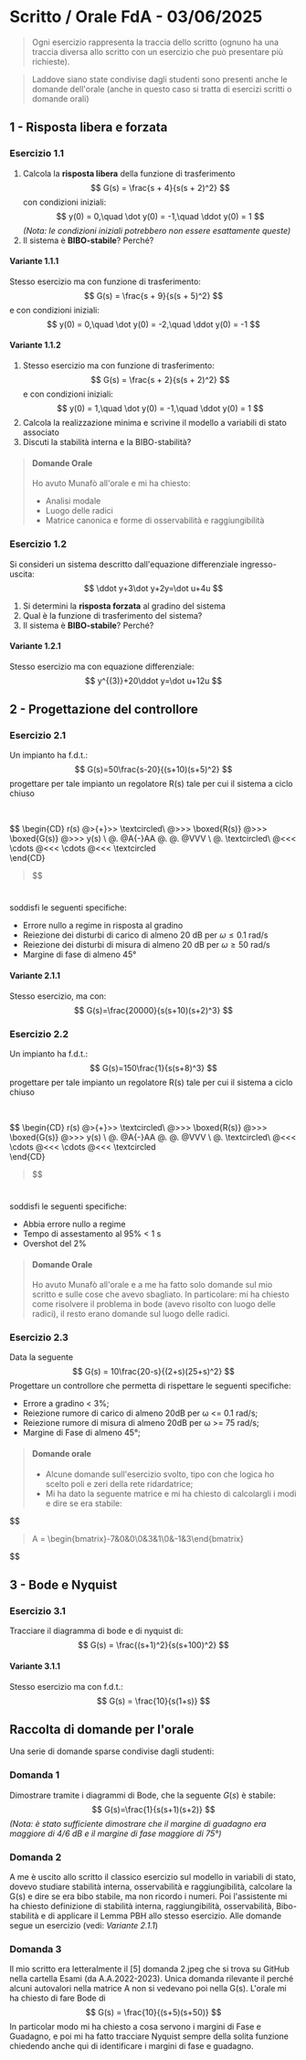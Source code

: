 # Scritto / Orale FdA - $03/06/2025$

> Ogni esercizio rappresenta la traccia dello scritto (ognuno ha una traccia diversa allo scritto con un esercizio che può presentare più richieste).
 
> Laddove siano state condivise dagli studenti sono presenti anche le domande dell'orale (anche in questo caso si tratta di esercizi scritti o domande orali)

## 1 - Risposta libera e forzata

### Esercizio 1.1
1. Calcola la **risposta libera** della funzione di trasferimento
$$
G(s) = \frac{s + 4}{s(s + 2)^2}
$$
con condizioni iniziali:
$$
y(0) = 0,\quad \dot y(0) = -1,\quad \ddot y(0) = 1
$$
*(Nota: le condizioni iniziali potrebbero non essere esattamente queste)*
2. Il sistema è **BIBO-stabile**? Perché?

#### Variante 1.1.1

Stesso esercizio ma con funzione di trasferimento:
$$
G(s) = \frac{s + 9}{s(s + 5)^2}
$$
e con condizioni iniziali:
$$
y(0) = 0,\quad \dot y(0) = -2,\quad \ddot y(0) = -1
$$
#### Variante 1.1.2

1. Stesso esercizio ma con funzione di trasferimento:
$$
G(s) = \frac{s + 2}{s(s + 2)^2}
$$
e con condizioni iniziali:
$$
y(0) = 1,\quad \dot y(0) = -1,\quad \ddot y(0) = 1
$$
2. Calcola la realizzazione minima e scrivine il modello a variabili di stato associato 
3. Discuti la stabilità interna e la BIBO-stabilità?

> #### Domande Orale
> Ho avuto Munafò all'orale e mi ha chiesto:
> * Analisi modale
> * Luogo delle radici
> * Matrice canonica e forme di osservabilità e raggiungibilità

### Esercizio 1.2
Si consideri un sistema descritto dall'equazione differenziale ingresso-uscita:
$$
\ddot y+3\dot y+2y=\dot u+4u
$$
1. Si determini la **risposta forzata** al gradino del sistema
2. Qual è la funzione di trasferimento del sistema?
3. Il sistema è **BIBO-stabile**? Perché?

#### Variante 1.2.1

Stesso esercizio ma con equazione differenziale:
$$
y^{(3)}+20\ddot y=\dot u+12u
$$
## 2 - Progettazione del controllore

### Esercizio 2.1
Un impianto ha f.d.t.:
$$
G(s)=50\frac{s-20}{(s+10)(s+5)^2}
$$
progettare per tale impianto un regolatore R(s) tale per cui il sistema a ciclo chiuso
>
$$\,$$
>
$$
\begin{CD}
r(s) @>{+}>> \textcircled\ @>>> \boxed{R(s)} @>>> \boxed{G(s)} @>>> y(s) \\
@. @A{-}AA @. @. @VVV \\
@. \textcircled\ @<<< \cdots @<<< \cdots @<<< \textcircled\
\end{CD}
>$$
>
$$\,$$
soddisfi le seguenti specifiche:
* Errore nullo a regime in risposta al gradino
* Reiezione dei disturbi di carico di almeno 20 dB per $\omega\le0.1$ rad/s
* Reiezione dei disturbi di misura di almeno 20 dB per $\omega\ge50$ rad/s
* Margine di fase di almeno 45°

#### Variante 2.1.1
Stesso esercizio, ma con:
$$
G(s)=\frac{20000}{s(s+10)(s+2)^3}
$$
### Esercizio 2.2

Un impianto ha f.d.t.:
$$
G(s)=150\frac{1}{s(s+8)^3}
$$
progettare per tale impianto un regolatore R(s) tale per cui il sistema a ciclo chiuso
>
$$\,$$
>
$$
\begin{CD}
r(s) @>{+}>> \textcircled\ @>>> \boxed{R(s)} @>>> \boxed{G(s)} @>>> y(s) \\
@. @A{-}AA @. @. @VVV \\
@. \textcircled\ @<<< \cdots @<<< \cdots @<<< \textcircled\
\end{CD}
>$$
>
$$\,$$
soddisfi le seguenti specifiche:
* Abbia errore nullo a regime
* Tempo di assestamento al 95% < 1 s
* Overshot del 2%

> #### Domande Orale
> Ho avuto Munafò all'orale e a me ha fatto solo domande sul mio scritto e sulle cose che avevo sbagliato. In particolare: mi ha chiesto come risolvere il problema in bode (avevo risolto con luogo delle radici), il resto erano domande sul luogo delle radici.

### Esercizio 2.3
Data la seguente
$$
G(s) = 10\frac{20-s}{(2+s)(25+s)^2}
$$
Progettare un controllore che permetta di rispettare le seguenti specifiche:
* Errore a gradino < 3%;
* Reiezione rumore di carico di almeno 20dB per ω <= 0.1 rad/s;
* Reiezione rumore di misura di almeno 20dB per ω >= 75 rad/s;
* Margine di Fase di almeno 45°;

> #### Domande orale
> * Alcune domande sull'esercizio svolto, tipo con che logica ho scelto poli e zeri della rete ridardatrice;
> * Mi ha dato la seguente matrice e mi ha chiesto di calcolargli i modi e dire se era stabile: 
>
$$
> A = \begin{bmatrix}-7&0&0\\0&3&1\\0&-1&3\end{bmatrix}
>
$$
## 3 - Bode e Nyquist

### Esercizio 3.1
Tracciare il diagramma di bode e  di nyquist di:
$$
G(s) = \frac{(s+1)^2}{s(s+100)^2}
$$
#### Variante 3.1.1
Stesso esercizio ma con f.d.t.:
$$
G(s) = \frac{10}{s(1+s)}
$$
## Raccolta di domande per l'orale

Una serie di domande sparse condivise dagli studenti:

### Domanda 1
Dimostrare tramite i diagrammi di Bode, che la seguente $G(s)$ è stabile:
$$
G(s)=\frac{1}{s(s+1)(s+2)}
$$
*(Nota: è stato sufficiente dimostrare che il margine di guadagno era maggiore di 4/6 dB e il margine di fase maggiore di 75°)*

### Domanda 2
A me è uscito allo scritto il classico esercizio sul modello in variabili di stato, dovevo studiare stabilità interna, osservabilità e raggiungibilità, calcolare la G(s) e dire se era bibo stabile, ma non ricordo i numeri. Poi l'assistente mi ha chiesto definizione di stabilità interna, raggiungibilità, osservabilità, Bibo-stabilità e di applicare il Lemma PBH allo stesso esercizio. Alle domande segue un esercizio (vedi: *Variante 2.1.1*)

### Domanda 3
Il mio scritto era letteralmente il [5] domanda 2.jpeg che si trova su GitHub nella cartella Esami (da A.A.2022-2023). Unica domanda rilevante il perché alcuni autovalori nella matrice A non si vedevano poi nella G(s). L'orale mi ha chiesto di fare Bode di
$$
G(s) = \frac{10}{(s+5)(s+50)}
$$
In particolar modo mi ha chiesto a cosa servono i margini di Fase e Guadagno, e poi mi ha fatto tracciare Nyquist  sempre della solita funzione chiedendo anche qui di identificare i margini di fase e guadagno.